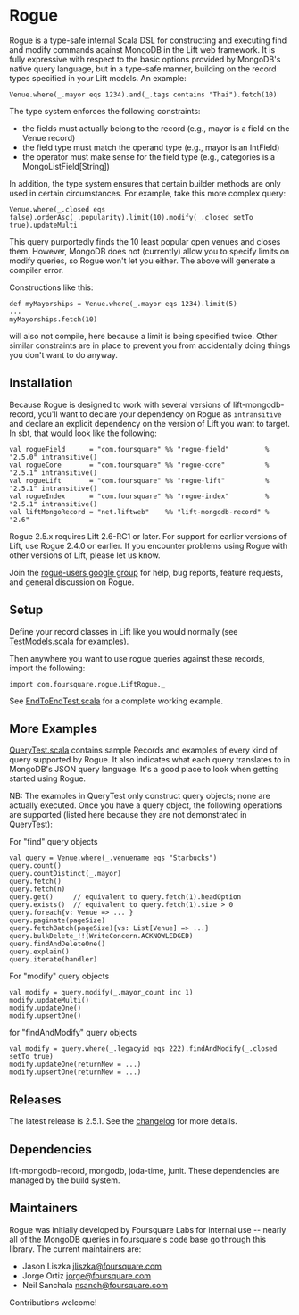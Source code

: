 # Rogue

Rogue is a type-safe internal Scala DSL for constructing and executing find and modify commands against
MongoDB in the Lift web framework. It is fully expressive with respect to the basic options provided
by MongoDB's native query language, but in a type-safe manner, building on the record types specified in
your Lift models. An example:

    Venue.where(_.mayor eqs 1234).and(_.tags contains "Thai").fetch(10)

The type system enforces the following constraints:

- the fields must actually belong to the record (e.g., mayor is a field on the Venue record)
- the field type must match the operand type (e.g., mayor is an IntField)
- the operator must make sense for the field type (e.g., categories is a MongoListField[String])

In addition, the type system ensures that certain builder methods are only used in certain circumstances.
For example, take this more complex query:

    Venue.where(_.closed eqs false).orderAsc(_.popularity).limit(10).modify(_.closed setTo true).updateMulti

This query purportedly finds the 10 least popular open venues and closes them. However, MongoDB
does not (currently) allow you to specify limits on modify queries, so Rogue won't let you either.
The above will generate a compiler error.

Constructions like this:

    def myMayorships = Venue.where(_.mayor eqs 1234).limit(5)
    ...
    myMayorships.fetch(10)

will also not compile, here because a limit is being specified twice. Other similar constraints
are in place to prevent you from accidentally doing things you don't want to do anyway.

## Installation

Because Rogue is designed to work with several versions of lift-mongodb-record,
you'll want to declare your dependency on Rogue as `intransitive` and declare an explicit dependency
on the version of Lift you want to target. In sbt, that would look like the following:

    val rogueField      = "com.foursquare" %% "rogue-field"         % "2.5.0" intransitive()
    val rogueCore       = "com.foursquare" %% "rogue-core"          % "2.5.1" intransitive()
    val rogueLift       = "com.foursquare" %% "rogue-lift"          % "2.5.1" intransitive()
    val rogueIndex      = "com.foursquare" %% "rogue-index"         % "2.5.1" intransitive()
    val liftMongoRecord = "net.liftweb"    %% "lift-mongodb-record" % "2.6"

Rogue 2.5.x requires Lift 2.6-RC1 or later. For support for earlier versions of Lift, use Rogue 2.4.0 or earlier.
If you encounter problems using Rogue with other versions of Lift, please let us know.

Join the [rogue-users google group](http://groups.google.com/group/rogue-users) for help, bug reports,
feature requests, and general discussion on Rogue.

## Setup

Define your record classes in Lift like you would normally (see [TestModels.scala](https://github.com/foursquare/rogue/blob/master/rogue-lift/src/test/scala/com/foursquare/rogue/TestModels.scala) for examples).

Then anywhere you want to use rogue queries against these records, import the following:

    import com.foursquare.rogue.LiftRogue._

See [EndToEndTest.scala](https://github.com/foursquare/rogue/blob/master/rogue-lift/src/test/scala/com/foursquare/rogue/EndToEndTest.scala) for a complete working example.

## More Examples

[QueryTest.scala](https://github.com/foursquare/rogue/blob/master/rogue-lift/src/test/scala/com/foursquare/rogue/QueryTest.scala) contains sample Records and examples of every kind of query supported by Rogue.
It also indicates what each query translates to in MongoDB's JSON query language.
It's a good place to look when getting started using Rogue.

NB: The examples in QueryTest only construct query objects; none are actually executed.
Once you have a query object, the following operations are supported (listed here because
they are not demonstrated in QueryTest):

For "find" query objects

    val query = Venue.where(_.venuename eqs "Starbucks")
    query.count()
    query.countDistinct(_.mayor)
    query.fetch()
    query.fetch(n)
    query.get()     // equivalent to query.fetch(1).headOption
    query.exists()  // equivalent to query.fetch(1).size > 0
    query.foreach{v: Venue => ... }
    query.paginate(pageSize)
    query.fetchBatch(pageSize){vs: List[Venue] => ...}
    query.bulkDelete_!!(WriteConcern.ACKNOWLEDGED)
    query.findAndDeleteOne()
    query.explain()
    query.iterate(handler)

For "modify" query objects

    val modify = query.modify(_.mayor_count inc 1)
    modify.updateMulti()
    modify.updateOne()
    modify.upsertOne()

for "findAndModify" query objects

    val modify = query.where(_.legacyid eqs 222).findAndModify(_.closed setTo true)
    modify.updateOne(returnNew = ...)
    modify.upsertOne(returnNew = ...)

## Releases

The latest release is 2.5.1. See the [changelog](https://github.com/foursquare/rogue/blob/master/CHANGELOG.md) for more details.

## Dependencies

lift-mongodb-record, mongodb, joda-time, junit. These dependencies are managed by the build system.

## Maintainers

Rogue was initially developed by Foursquare Labs for internal use --
nearly all of the MongoDB queries in foursquare's code base go through this library.
The current maintainers are:

- Jason Liszka jliszka@foursquare.com
- Jorge Ortiz jorge@foursquare.com
- Neil Sanchala nsanch@foursquare.com

Contributions welcome!
